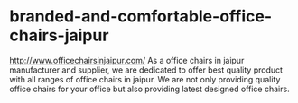 # branded-and-comfortable-office-chairs-jaipur
http://www.officechairsinjaipur.com/ As a office chairs in jaipur manufacturer and supplier, we are dedicated to offer best quality product with all ranges of office chairs in jaipur. We are not only providing quality office chairs for your office but also providing latest designed office chairs.
